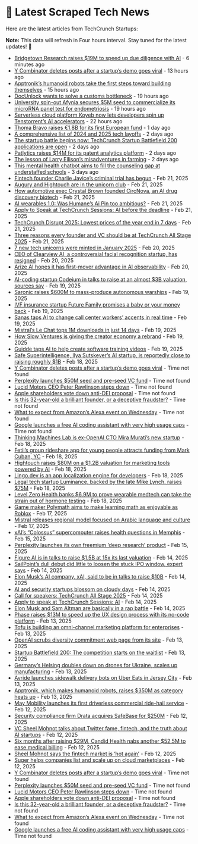 
# 📰 Latest Scraped Tech News

Here are the latest articles from TechCrunch Startups:

**Note:** This data will refresh in Four hours interval. Stay tuned for the latest updates! 🔄
- [Bridgetown Research raises $19M to speed up due diligence with AI](https://techcrunch.com/2025/02/26/bridgetown-research-raises-19m-to-speed-up-due-diligence-with-ai/) - 6 minutes ago
- [Y Combinator deletes posts after a startup’s demo goes viral](https://techcrunch.com/2025/02/25/y-combinator-deletes-posts-after-a-startups-demo-goes-viral/) - 13 hours ago
- [Apptronik’s humanoid robots take the first steps toward building themselves](https://techcrunch.com/2025/02/25/apptroniks-humanoid-robots-take-the-first-steps-toward-building-themselves/) - 15 hours ago
- [DocUnlock wants to solve a customs bottleneck](https://techcrunch.com/2025/02/25/docunlock-wants-to-solve-a-customs-bottleneck/) - 19 hours ago
- [University spin-out Afynia secures $5M seed to commercialize its microRNA panel test for endometriosis](https://techcrunch.com/2025/02/25/university-spin-out-afynia-secures-5m-seed-to-commercialize-its-microrna-panel-test-for-endometriosis/) - 19 hours ago
- [Serverless cloud platform Koyeb now lets developers spin up Tenstorrent’s AI accelerators](https://techcrunch.com/2025/02/25/serverless-cloud-platform-koyeb-lets-developers-spin-up-tenstorrent-ai-accelerators/) - 22 hours ago
- [Thoma Bravo raises €1.8B for its first European fund](https://techcrunch.com/2025/02/25/thoma-bravo-raises-e1-8b-for-its-first-european-fund/) - 1 day ago
- [A comprehensive list of 2024 and 2025 tech layoffs](https://techcrunch.com/2025/02/24/tech-layoffs-2024-list/) - 2 days ago
- [The startup battle begins now: TechCrunch Startup Battlefield 200 applications are open](https://techcrunch.com/2025/02/24/the-startup-battle-begins-now-techcrunch-startup-battlefield-200-applications-are-now-open/) - 2 days ago
- [Patlytics raises $14M for its patent analytics platform](https://techcrunch.com/2025/02/24/patlytics-raises-14m-series-a-funding-for-its-patent-analytics-platform/) - 2 days ago
- [The lesson of Larry Ellison’s misadventures in farming](https://techcrunch.com/2025/02/23/the-lesson-of-larry-ellisons-misadventures-in-farming/) - 2 days ago
- [This mental health chatbot aims to fill the counseling gap at understaffed schools](https://techcrunch.com/2025/02/23/this-mental-health-chatbot-aims-to-fill-the-counseling-gap-at-understaffed-schools/) - 3 days ago
- [Fintech founder Charlie Javice’s criminal trial has begun](https://techcrunch.com/2025/02/21/fintech-founder-charlie-javices-criminal-trial-has-begun/) - Feb 21, 2025
- [Augury and Hightouch are in the unicorn club](https://techcrunch.com/2025/02/21/augury-and-hightouch-joined-the-unicorn-club/) - Feb 21, 2025
- [How automotive exec Crystal Brown founded CircNova, an AI drug discovery biotech](https://techcrunch.com/2025/02/21/how-automotive-exec-crystal-brown-founded-circnova-an-ai-drug-discovery-biotech/) - Feb 21, 2025
- [AI wearables 1.0: Was Humane’s Ai Pin too ambitious?](https://techcrunch.com/podcast/ai-wearables-1-0-was-humanes-ai-pin-too-ambitious/) - Feb 21, 2025
- [Apply to Speak at TechCrunch Sessions: AI before the deadline](https://techcrunch.com/2025/02/21/apply-to-speak-at-techcrunch-sessions-ai-before-the-deadline/) - Feb 21, 2025
- [TechCrunch Disrupt 2025: Lowest prices of the year end in 7 days](https://techcrunch.com/2025/02/21/techcrunch-disrupt-2025-lowest-prices-of-the-year-end-in-7-days/) - Feb 21, 2025
- [Three reasons every founder and VC should be at TechCrunch All Stage 2025](https://techcrunch.com/2025/02/21/3-big-reasons-to-attend-techcrunch-all-stage-2025-if-you-are-a-founder-or-vc/) - Feb 21, 2025
- [7 new tech unicorns were minted in January 2025](https://techcrunch.com/2025/02/20/6-new-tech-unicorns-were-minted-in-january-2025-so-far/) - Feb 20, 2025
- [CEO of Clearview AI, a controversial facial recognition startup, has resigned](https://techcrunch.com/2025/02/20/ceo-of-clearview-ai-a-controversial-facial-recognition-startup-has-resigned/) - Feb 20, 2025
- [Arize AI hopes it has first-mover advantage in AI observability](https://techcrunch.com/2025/02/20/arize-ai-hopes-it-has-first-mover-advantage-in-ai-observability/) - Feb 20, 2025
- [AI-coding startup Codeium in talks to raise at an almost $3B valuation, sources say](https://techcrunch.com/2025/02/19/ai-coding-startup-codeium-in-talks-to-raise-at-an-almost-3b-valuation-sources-say/) - Feb 19, 2025
- [Saronic raises $600M to mass-produce autonomous warships](https://techcrunch.com/2025/02/19/saronic-raises-600m-to-mass-produce-autonomous-warships/) - Feb 19, 2025
- [IVF insurance startup Future Family promises a baby or your money back](https://techcrunch.com/2025/02/19/ivf-insurance-startup-future-family-promises-a-baby-or-your-money-back/) - Feb 19, 2025
- [Sanas taps AI to change call center workers’ accents in real time](https://techcrunch.com/2025/02/19/sanas-taps-ai-to-change-call-center-workers-accents-in-real-time/) - Feb 19, 2025
- [Mistral’s Le Chat tops 1M downloads in just 14 days](https://techcrunch.com/2025/02/19/mistrals-le-chat-tops-1m-downloads-in-just-14-days/) - Feb 19, 2025
- [How Slow Ventures is giving the creator economy a rebrand](https://techcrunch.com/podcast/how-slow-ventures-is-giving-the-creator-economy-a-rebrand/) - Feb 19, 2025
- [Guidde taps AI to help create software training videos](https://techcrunch.com/2025/02/19/guidde-taps-ai-to-help-create-software-training-videos/) - Feb 19, 2025
- [Safe Superintelligence, Ilya Sutskever’s AI startup, is reportedly close to raising roughly $1B](https://techcrunch.com/2025/02/18/safe-superintelligence-ilya-sutskevers-ai-startup-is-reportedly-close-to-raising-roughly-1b/) - Feb 18, 2025
- [Y Combinator deletes posts after a startup’s demo goes viral](https://techcrunch.com/2025/02/25/y-combinator-deletes-posts-after-a-startups-demo-goes-viral/) - Time not found
- [Perplexity launches $50M seed and pre-seed VC fund](https://techcrunch.com/2025/02/25/perplexity-launches-50m-seed-and-pre-seed-vc-fund/) - Time not found
- [Lucid Motors CEO Peter Rawlinson steps down](https://techcrunch.com/2025/02/25/lucid-motors-ceo-peter-rawlinson-steps-down/) - Time not found
- [Apple shareholders vote down anti-DEI proposal](https://techcrunch.com/2025/02/25/apple-shareholders-vote-down-anti-dei-proposal/) - Time not found
- [Is this 32-year-old a brilliant founder, or a deceptive fraudster?](https://techcrunch.com/2025/02/25/is-this-32-year-old-a-brilliant-founder-or-a-deceptive-fraudster/) - Time not found
- [What to expect from Amazon’s Alexa event on Wednesday](https://techcrunch.com/2025/02/25/what-to-expect-from-amazons-alexa-event-on-wednesday/) - Time not found
- [Google launches a free AI coding assistant with very high usage caps](https://techcrunch.com/2025/02/25/google-launches-a-free-ai-coding-assistant-with-very-high-usage-caps/) - Time not found
- [Thinking Machines Lab is ex-OpenAI CTO Mira Murati’s new startup](https://techcrunch.com/2025/02/18/thinking-machines-lab-is-ex-openai-cto-mira-muratis-new-startup/) - Feb 18, 2025
- [Fetii’s group rideshare app for young people attracts funding from Mark Cuban, YC](https://techcrunch.com/2025/02/18/fetiis-group-rideshare-app-for-young-people-has-attracted-funds-from-mark-cuban-yc/) - Feb 18, 2025
- [Hightouch raises $80M on a $1.2B valuation for marketing tools powered by AI](https://techcrunch.com/2025/02/18/hightouch-raises-80m-on-a-1-2b-valuation-for-marketing-tools-powered-by-ai/) - Feb 18, 2025
- [Lingo.dev is an app localization engine for developers](https://techcrunch.com/2025/02/18/lingo-dev-is-an-app-localization-engine-for-developers/) - Feb 18, 2025
- [Legal tech startup Luminance, backed by the late Mike Lynch, raises $75M](https://techcrunch.com/2025/02/18/legal-ai-startup-luminance-backed-by-the-late-mike-lynch-raises-75m/) - Feb 18, 2025
- [Level Zero Health banks $6.9M to prove wearable medtech can take the strain out of hormone testing](https://techcrunch.com/2025/02/18/level-zero-health-banks-6-9m-to-prove-wearable-medtech-can-take-the-strain-out-of-hormone-testing/) - Feb 18, 2025
- [Game maker Polymath aims to make learning math as enjoyable as Roblox](https://techcrunch.com/2025/02/17/polymath-aims-to-make-learning-math-as-enjoyable-as-roblox-with-its-educational-sandbox-game/) - Feb 17, 2025
- [Mistral releases regional model focused on Arabic language and culture](https://techcrunch.com/2025/02/17/mistral-releases-regional-model-focused-on-arabic-language-and-culture/) - Feb 17, 2025
- [xAI’s “Colossus” supercomputer raises health questions in Memphis](https://techcrunch.com/2025/02/15/xais-colossus-supercomputer-raises-health-questions-in-memphis/) - Feb 15, 2025
- [Perplexity launches its own freemium ‘deep research’ product](https://techcrunch.com/2025/02/15/perplexity-launches-its-own-freemium-deep-research-product/) - Feb 15, 2025
- [Figure AI is in talks to raise $1.5B at 15x its last valuation](https://techcrunch.com/2025/02/14/figure-ai-is-in-talks-to-raise-1-5b-at-15x-its-last-valuation/) - Feb 14, 2025
- [SailPoint’s dull debut did little to loosen the stuck IPO window, expert says](https://techcrunch.com/2025/02/14/sailpoints-dull-debut-did-little-to-loosen-the-stuck-ipo-window-expert-says/) - Feb 14, 2025
- [Elon Musk’s AI company, xAI, said to be in talks to raise $10B](https://techcrunch.com/2025/02/14/elon-musks-ai-company-xai-said-to-be-in-talks-to-raise-10b/) - Feb 14, 2025
- [AI and security startups blossom on cloudy days](https://techcrunch.com/2025/02/14/ai-and-security-startups-blossom-on-cloudy-days/) - Feb 14, 2025
- [Call for speakers: TechCrunch All Stage 2025](https://techcrunch.com/2025/02/14/call-for-speakers-techcrunch-all-stage-2025/) - Feb 14, 2025
- [Apply to speak at TechCrunch Sessions: AI](https://techcrunch.com/2025/02/14/apply-to-speak-at-techcrunch-sessions-ai/) - Feb 14, 2025
- [Elon Musk and Sam Altman are basically in a rap battle](https://techcrunch.com/podcast/elon-musk-and-sam-altman-are-basically-in-a-rap-battle/) - Feb 14, 2025
- [Phase raises $13M to speed up the UX design process with its no-code platform](https://techcrunch.com/2025/02/13/phase-raises-13m-launches-its-no-code-platform-out-of-beta-to-challenge-figma/) - Feb 13, 2025
- [Tofu is building an omni-channel marketing platform for enterprises](https://techcrunch.com/2025/02/13/tofu-is-building-a-omni-channel-marketing-platform-for-enterprises/) - Feb 13, 2025
- [OpenAI scrubs diversity commitment web page from its site](https://techcrunch.com/2025/02/13/openai-scrubs-diversity-commitment-web-page-from-its-site/) - Feb 13, 2025
- [Startup Battlefield 200: The competition starts on the waitlist](https://techcrunch.com/2025/02/13/startup-battlefield-200-the-competition-starts-on-the-waitlist/) - Feb 13, 2025
- [Germany’s Helsing doubles down on drones for Ukraine, scales up manufacturing](https://techcrunch.com/2025/02/13/germanys-helsing-doubles-down-on-drones-for-ukraine-scales-up-manufacturing/) - Feb 13, 2025
- [Avride launches sidewalk delivery bots on Uber Eats in Jersey City](https://techcrunch.com/2025/02/13/avride-launches-sidewalk-delivery-bots-on-uber-eats-in-jersey-city/) - Feb 13, 2025
- [Apptronik, which makes humanoid robots, raises $350M as category heats up](https://techcrunch.com/2025/02/13/apptronik-raises-350m-to-build-humanoid-robots-with-help-from-google/) - Feb 13, 2025
- [May Mobility launches its first driverless commercial ride-hail service](https://techcrunch.com/2025/02/12/may-mobility-launches-its-first-driverless-commercial-ride-hail-service/) - Feb 12, 2025
- [Security compliance firm Drata acquires SafeBase for $250M](https://techcrunch.com/2025/02/12/security-compliance-firm-drata-acquires-safebase-for-250m/) - Feb 12, 2025
- [VC Sheel Mohnot talks about Twitter fame, fintech, and the truth about AI startups](https://techcrunch.com/2025/02/12/vc-sheel-mohnot-talks-about-twitter-fame-fintech-and-the-truth-about-ai-startups/) - Feb 12, 2025
- [Six months after raising $29M, Candid Health nabs another $52.5M to ease medical billing](https://techcrunch.com/2025/02/12/six-months-after-raising-29m-candid-health-nabs-another-52-5m-to-ease-medical-billing/) - Feb 12, 2025
- [Sheel Mohnot says the fintech market is ‘hot again’](https://techcrunch.com/podcast/sheel-mohnot-says-the-fintech-market-is-hot-again/) - Feb 12, 2025
- [Suger helps companies list and scale up on cloud marketplaces](https://techcrunch.com/2025/02/12/suger-helps-companies-list-and-scale-up-on-cloud-marketplaces/) - Feb 12, 2025
- [Y Combinator deletes posts after a startup’s demo goes viral](https://techcrunch.com/2025/02/25/y-combinator-deletes-posts-after-a-startups-demo-goes-viral/) - Time not found
- [Perplexity launches $50M seed and pre-seed VC fund](https://techcrunch.com/2025/02/25/perplexity-launches-50m-seed-and-pre-seed-vc-fund/) - Time not found
- [Lucid Motors CEO Peter Rawlinson steps down](https://techcrunch.com/2025/02/25/lucid-motors-ceo-peter-rawlinson-steps-down/) - Time not found
- [Apple shareholders vote down anti-DEI proposal](https://techcrunch.com/2025/02/25/apple-shareholders-vote-down-anti-dei-proposal/) - Time not found
- [Is this 32-year-old a brilliant founder, or a deceptive fraudster?](https://techcrunch.com/2025/02/25/is-this-32-year-old-a-brilliant-founder-or-a-deceptive-fraudster/) - Time not found
- [What to expect from Amazon’s Alexa event on Wednesday](https://techcrunch.com/2025/02/25/what-to-expect-from-amazons-alexa-event-on-wednesday/) - Time not found
- [Google launches a free AI coding assistant with very high usage caps](https://techcrunch.com/2025/02/25/google-launches-a-free-ai-coding-assistant-with-very-high-usage-caps/) - Time not found